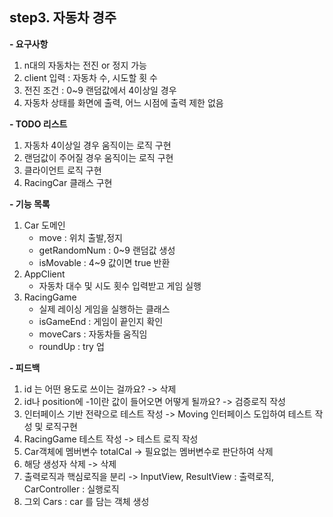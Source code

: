 **step3. 자동차 경주**
 -
   **- 요구사항**
   1. n대의 자동차는 전진 or 정지 가능 
   2. client 입력 : 자동차 수, 시도할 횟 수
   3. 전진 조건 : 0~9 랜덤값에서 4이상일 경우 
   4. 자동차 상태를 화면에 출력, 어느 시점에 출력 제한 없음

   **- TODO 리스트** 
   1. 자동차 4이상일 경우 움직이는 로직 구현 
   2. 랜덤값이 주어질 경우 움직이는 로직 구현
   3. 클라이언트 로직 구현
   4. RacingCar 클래스 구현

   **- 기능 목록**
   1. Car 도메인
      - move : 위치 출발,정지
      - getRandomNum : 0~9 랜덤값 생성
      - isMovable : 4~9 값이면 true 반환
   2. AppClient 
      - 자동차 대수 및 시도 횟수 입력받고 게임 실행
   3. RacingGame
      - 실제 레이싱 게임을 실행하는 클래스
      - isGameEnd : 게임이 끝인지 확인
      - moveCars : 자동차들 움직임
      - roundUp : try 업

   **- 피드백**
   1. id 는 어떤 용도로 쓰이는 걸까요? -> 삭제
   2. id나 position에 -1이란 값이 들어오면 어떻게 될까요? -> 검증로직 작성
   3. 인터페이스 기반 전략으로 테스트 작성 -> Moving 인터페이스 도입하여 테스트 작성 및 로직구현
   4. RacingGame 테스트 작성 -> 테스트 로직 작성
   5. Car객체에 멤버변수 totalCal -> 필요없는 멤버변수로 판단하여 삭제    
   6. 해당 생성자 삭제 -> 삭제
   7. 출력로직과 핵심로직을 분리 -> InputView, ResultView : 출력로직, CarController : 실행로직
   8. 그외 Cars : car 를 담는 객체 생성

